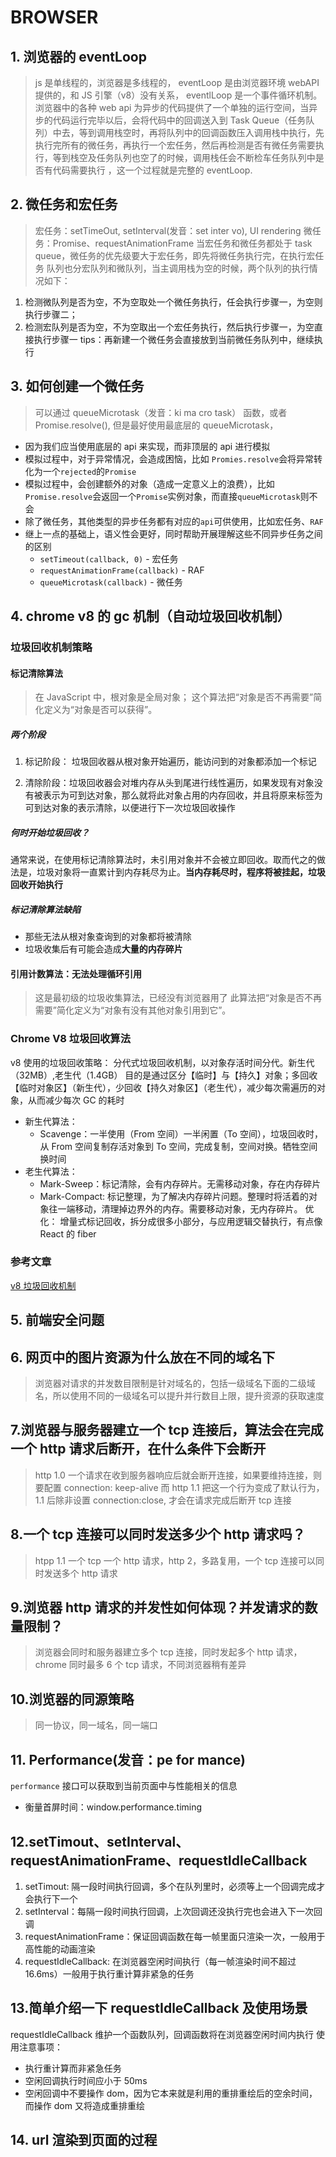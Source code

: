 # BROWSER

## 1. 浏览器的 eventLoop

> js 是单线程的，浏览器是多线程的， eventLoop 是由浏览器环境 webAPI 提供的，和 JS 引擎（v8）没有关系，
> eventlLoop 是一个事件循环机制。浏览器中的各种 web api 为异步的代码提供了一个单独的运行空间，当异步的代码运行完毕以后，会将代码中的回调送入到 Task Queue（任务队列）中去，等到调用栈空时，再将队列中的回调函数压入调用栈中执行，先执行完所有的微任务，再执行一个宏任务，然后再检测是否有微任务需要执行，等到栈空及任务队列也空了的时候，调用栈任会不断检车任务队列中是否有代码需要执行 ，这一个过程就是完整的 eventLoop.

## 2. 微任务和宏任务

> 宏任务：setTimeOut, setInterval(发音：set inter vo), UI rendering
> 微任务：Promise、requestAnimationFrame
> 当宏任务和微任务都处于 task queue，微任务的优先级要大于宏任务，即先将微任务执行完，在执行宏任务
> 队列也分宏队列和微队列，当主调用栈为空的时候，两个队列的执行情况如下：

1. 检测微队列是否为空，不为空取处一个微任务执行，任会执行步骤一，为空则执行步骤二；
2. 检测宏队列是否为空，不为空取出一个宏任务执行，然后执行步骤一，为空直接执行步骤一
   tips：再新建一个微任务会直接放到当前微任务队列中，继续执行

## 3. 如何创建一个微任务

> 可以通过 queueMicrotask（发音：ki ma cro task） 函数，或者 Promise.resolve(),
> 但是最好使用最底层的 queueMicrotask，

- 因为我们应当使用底层的 api 来实现，而非顶层的 api 进行模拟
- 模拟过程中，对于异常情况，会造成困恼，比如 `Promies.resolve`会将异常转化为一个`rejected`的`Promise`
- 模拟过程中，会创建额外的对象（造成一定意义上的浪费），比如`Promise.resolve`会返回一个`Promise`实例对象，而直接`queueMicrotask`则不会
- 除了微任务，其他类型的异步任务都有对应的`api`可供使用，比如宏任务、`RAF`
- 继上一点的基础上，语义性会更好，同时帮助开展理解这些不同异步任务之间的区别
  - `setTimeout(callback, 0)` - 宏任务
  - `requestAnimationFrame(callback)` - RAF
  - `queueMicrotask(callback)` - 微任务

## 4. chrome v8 的 gc 机制（自动垃圾回收机制）

### 垃圾回收机制策略

#### 标记清除算法

> 在 JavaScript 中，根对象是全局对象；
> 这个算法把“对象是否不再需要”简化定义为“对象是否可以获得”。

##### 两个阶段

1. 标记阶段： 垃圾回收器从根对象开始遍历，能访问到的对象都添加一个标记

2. 清除阶段：垃圾回收器会对堆内存从头到尾进行线性遍历，如果发现有对象没有被表示为可到达对象，那么就将此对象占用的内存回收，并且将原来标签为可到达对象的表示清除，以便进行下一次垃圾回收操作

##### 何时开始垃圾回收？

通常来说，在使用标记清除算法时，未引用对象并不会被立即回收。取而代之的做法是，垃圾对象将一直累计到内存耗尽为止。**当内存耗尽时，程序将被挂起，垃圾回收开始执行**

##### 标记清除算法缺陷

- 那些无法从根对象查询到的对象都将被清除
- 垃圾收集后有可能会造成**大量的内存碎片**

#### 引用计数算法：无法处理循环引用

> 这是最初级的垃圾收集算法，已经没有浏览器用了
> 此算法把“对象是否不再需要”简化定义为“对象有没有其他对象引用到它”。

### Chrome V8 垃圾回收算法

v8 使用的垃圾回收策略： 分代式垃圾回收机制，以对象存活时间分代。新生代（32MB）,老生代（1.4GB）
目的是通过区分【临时】与【持久】对象；多回收【临时对象区】（新生代），少回收【持久对象区】（老生代），减少每次需遍历的对象，从而减少每次 GC 的耗时

- 新生代算法：
  - Scavenge：一半使用（From 空间）一半闲置（To 空间），垃圾回收时，从 From 空间复制存活对象到 To 空间，完成复制，空间对换。牺牲空间换时间
- 老生代算法：
  - Mark-Sweep：标记清除，会有内存碎片。无需移动对象，存在内存碎片
  - Mark-Compact: 标记整理，为了解决内存碎片问题。整理时将活着的对象往一端移动，清理掉边界外的内存。需要移动对象，无内存碎片。
    优化： 增量式标记回收，拆分成很多小部分，与应用逻辑交替执行，有点像 React 的 fiber

### 参考文章

[v8 垃圾回收机制](https://juejin.cn/post/6844903781079973902)

## 5. 前端安全问题

## 6. 网页中的图片资源为什么放在不同的域名下

> 浏览器对请求的并发数目限制是针对域名的，包括一级域名下面的二级域名，所以使用不同的一级域名可以提升并行数目上限，提升资源的获取速度

## 7.浏览器与服务器建立一个 tcp 连接后，算法会在完成一个 http 请求后断开，在什么条件下会断开

> http 1.0 一个请求在收到服务器响应后就会断开连接，如果要维持连接，则要配置 connection: keep-alive
> 而 http 1.1 把这一个行为变成了默认行为，1.1 后除非设置 connection:close, 才会在请求完成后断开 tcp 连接

## 8.一个 tcp 连接可以同时发送多少个 http 请求吗？

> htpp 1.1 一个 tcp 一个 http 请求，http 2，多路复用，一个 tcp 连接可以同时发送多个 http 请求

## 9.浏览器 http 请求的并发性如何体现？并发请求的数量限制？

> 浏览器会同时和服务器建立多个 tcp 连接，同时发起多个 http 请求，chrome 同时最多 6 个 tcp 请求，不同浏览器稍有差异

## 10.浏览器的同源策略

> 同一协议，同一域名，同一端口

## 11. Performance(发音：pe for mance)

`performance` 接口可以获取到当前页面中与性能相关的信息

- 衡量首屏时间：window.performance.timing

## 12.setTimout、setInterval、requestAnimationFrame、requestIdleCallback

1. setTimout: 隔一段时间执行回调，多个在队列里时，必须等上一个回调完成才会执行下一个
2. setInterval：每隔一段时间执行回调，上次回调还没执行完也会进入下一次回调
3. requestAnimationFrame：保证回调函数在每一帧里面只渲染一次，一般用于高性能的动画渲染
4. requestIdleCallback: 在浏览器空闲时间执行（每一帧渲染时间不超过 16.6ms）一般用于执行重计算非紧急的任务

## 13.简单介绍一下 requestIdleCallback 及使用场景

requestIdleCallback 维护一个函数队列，回调函数将在浏览器空闲时间内执行
使用注意事项：

- 执行重计算而非紧急任务
- 空闲回调执行时间应小于 50ms
- 空闲回调中不要操作 dom，因为它本来就是利用的重排重绘后的空余时间，而操作 dom 又将造成重排重绘

## 14. url 渲染到页面的过程